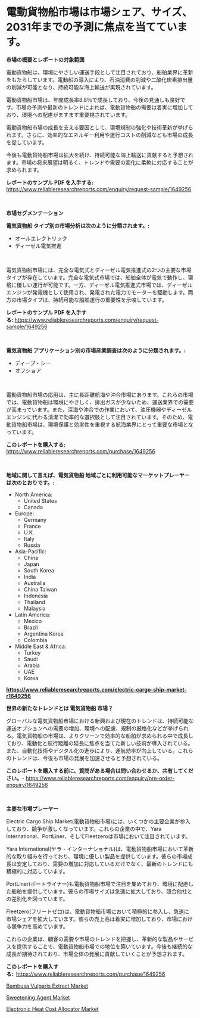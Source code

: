 <p><h1>電動貨物船市場は市場シェア、サイズ、2031年までの予測に焦点を当てています。</h1></p><p><strong>市場の概要とレポートの対象範囲</strong></p>
<p><p>電動貨物船は、環境にやさしい運送手段として注目されており、船舶業界に革新をもたらしています。電動船の導入により、石油消費の削減や二酸化炭素排出量の削減が可能となり、持続可能な海上輸送が実現されています。</p><p>電動貨物船市場は、年間成長率8.8％で成長しており、今後の見通しも良好です。市場の予測や最新のトレンドによれば、電動貨物船の需要は着実に増加しており、環境への配慮がますます重要視されています。</p><p>電動貨物船市場の成長を支える要因として、環境規制の強化や技術革新が挙げられます。さらに、効率的なエネルギー利用や運行コストの削減なども市場の成長を促しています。</p><p>今後も電動貨物船市場は拡大を続け、持続可能な海上輸送に貢献すると予想されます。市場の将来展望は明るく、トレンドや需要の変化に柔軟に対応することが求められます。</p></p>
<p><strong>レポートのサンプル PDF を入手する:</strong> <a href="https://www.reliableresearchreports.com/enquiry/request-sample/1649256">https://www.reliableresearchreports.com/enquiry/request-sample/1649256</a></p>
<p>&nbsp;</p>
<p><strong>市場セグメンテーション</strong></p>
<p><strong>電気貨物船 タイプ別の市場分析は次のように分類されます。:</strong></p>
<p><ul><li>オールエレクトリック</li><li>ディーゼル電気推進</li></ul></p>
<p>&nbsp;</p>
<p><p>電気貨物船市場には、完全な電気式とディーゼル電気推進式の2つの主要な市場タイプが存在しています。完全な電気式市場では、船舶全体が電気で動作し、環境に優しい運行が可能です。一方、ディーゼル電気推進式市場では、ディーゼルエンジンが発電機として使用され、発電された電力でモーターを駆動します。両方の市場タイプは、持続可能な船舶運行の重要性を示唆しています。</p></p>
<p><strong>レポートのサンプル PDF を入手する:</strong>&nbsp;<a href="https://www.reliableresearchreports.com/enquiry/request-sample/1649256">https://www.reliableresearchreports.com/enquiry/request-sample/1649256</a></p>
<p>&nbsp;</p>
<p><strong> 電気貨物船 アプリケーション別の市場産業調査は次のように分類されます。:</strong></p>
<p><ul><li>ディープ・シー</li><li>オフショア</li></ul></p>
<p>&nbsp;</p>
<p><p>電動貨物船市場の応用は、主に長距離航海や沖合市場にあります。これらの市場では、電動貨物船は環境にやさしく、排出ガスが少ないため、運送業界での需要が高まっています。また、深海や沖合での作業において、油圧機器やディーゼルエンジンに代わる清潔で効率的な選択肢として注目されています。そのため、電動貨物船市場は、環境保護と効率性を重視する航海業界にとって重要な市場となっています。</p></p>
<p><strong>このレポートを購入する:</strong>&nbsp; <a href="https://www.reliableresearchreports.com/purchase/1649256">https://www.reliableresearchreports.com/purchase/1649256</a></p>
<p>&nbsp;</p>
<p><strong>地域に関して言えば、電気貨物船 地域ごとに利用可能なマーケットプレーヤーは次のとおりです。:</strong></p>
<p><ul>
    <li>
        North America:
        <ul>
            <li>United States</li>
            <li>Canada</li>
        </ul>
    </li>
    <li>
        Europe:
        <ul>
            <li>Germany</li>
            <li>France</li>
            <li>U.K.</li>
            <li>Italy</li>
            <li>Russia</li>
        </ul>
    </li>
    <li>
        Asia-Pacific:
        <ul>
            <li>China</li>
            <li>Japan</li>
            <li>South Korea</li>
            <li>India</li>
            <li>Australia</li>
            <li>China Taiwan</li>
            <li>Indonesia</li>
            <li>Thailand</li>
            <li>Malaysia</li>
        </ul>
    </li>
    <li>
        Latin America:
        <ul>
            <li>Mexico</li>
            <li>Brazil</li>
            <li>Argentina Korea</li>
            <li>Colombia</li>
        </ul>
    </li>
    <li>
        Middle East & Africa:
        <ul>
            <li>Turkey</li>
            <li>Saudi</li>
            <li>Arabia</li>
            <li>UAE</li>
            <li>Korea</li>
        </ul>
    </li>
    </ul></p>
<p><strong><a href="https://www.reliableresearchreports.com/electric-cargo-ship-market-r1649256">https://www.reliableresearchreports.com/electric-cargo-ship-market-r1649256</a></strong>&nbsp;</p>
<p><strong>世界の新たなトレンドとは 電気貨物船 市場？</strong></p>
<p><p>グローバルな電気貨物船市場における新興および現在のトレンドは、持続可能な運送オプションへの需要の増加、環境への配慮、規制の厳格化などが挙げられる。電気貨物船の市場は、よりクリーンで効率的な船舶が求められる中で成長しており、電動化と航行距離の延長に焦点を当てた新しい技術が導入されている。また、自動化技術やデジタル化の進歩により、運航効率が向上している。これらのトレンドは、今後も市場の発展を加速させると予想されている。</p></p>
<p><strong>このレポートを購入する前に、質問がある場合は問い合わせるか、共有してください。</strong>- <a href="https://www.reliableresearchreports.com/enquiry/pre-order-enquiry/1649256">https://www.reliableresearchreports.com/enquiry/pre-order-enquiry/1649256</a></p>
<p>&nbsp;</p>
<p><strong>主要な市場プレーヤー</strong></p>
<p><p>Electric Cargo Ship Market(電動貨物船市場)には、いくつかの主要企業が参入しており、競争が激しくなっています。これらの企業の中で、Yara International、PortLiner、そしてFleetzeroは市場において注目されています。</p><p>Yara International(ヤラ・インターナショナル)は、電動貨物船市場において革新的な取り組みを行っており、環境に優しい製品を提供しています。彼らの市場成長は安定しており、需要の増加に対応しているだけでなく、最新のトレンドにも積極的に対応しています。</p><p>PortLiner(ポートライナー)も電動貨物船市場で注目を集めており、環境に配慮した船舶を提供しています。彼らの市場サイズは急速に拡大しており、競合他社との差別化を図っています。</p><p>Fleetzero(フリートゼロ)は、電動貨物船市場において積極的に参入し、急速に市場シェアを拡大しています。彼らの売上高は着実に増加しており、市場における競争力を高めています。</p><p>これらの企業は、顧客の需要や市場のトレンドを把握し、革新的な製品やサービスを提供することで、電動貨物船市場での地位を築いています。今後も継続的な成長が期待されており、市場全体の発展に貢献していくことが予想されます。</p></p>
<p><strong>このレポートを購入する:</strong>&nbsp;&nbsp;<a href="https://www.reliableresearchreports.com/purchase/1649256">https://www.reliableresearchreports.com/purchase/1649256</a></p>
<p><p><a href="https://zircon-bluebell-299.notion.site/Bambusa-Vulgaris-Extract-Market-Research-Report-Its-History-and-Forecast-2024-to-2031-7bb0d309d9e34bf7ac8b02562750ec61">Bambusa Vulgaris Extract Market</a></p><p><a href="https://scarlet-rocket-c63.notion.site/Decoding-Sweetening-Agent-Market-Metrics-Market-Share-Trends-and-Growth-Patterns-83b4fde1ba894e4aa9ab039dc302686e">Sweetening Agent Market</a></p><p><a href="https://github.com/kathiaseamanalvaradovlprc2h/Market-Research-Report-List-2/blob/main/electronic-heat-cost-allocator-market.md">Electronic Heat Cost Allocator Market</a></p></p>